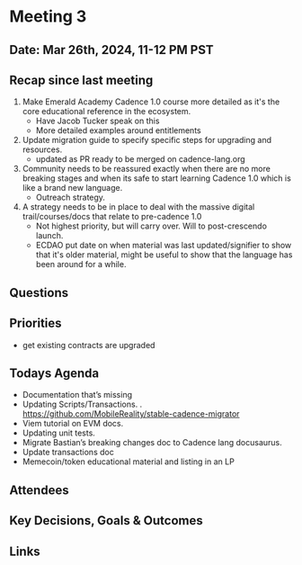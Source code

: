 # Meeting 3

## Date: Mar 26th, 2024, 11-12 PM PST

## Recap since last meeting

1. Make Emerald Academy Cadence 1.0 course more detailed as it's the core educational reference in the ecosystem.
   - Have Jacob Tucker speak on this
   - More detailed examples around entitlements
2. Update migration guide to specify specific steps for upgrading and resources.
   - updated as PR ready to be merged on cadence-lang.org
3. Community needs to be reassured exactly when there are no more breaking stages and when its safe to start learning Cadence 1.0 which is like a brand new language.
   - Outreach strategy.
4. A strategy needs to be in place to deal with the massive digital trail/courses/docs that relate to pre-cadence 1.0
   - Not highest priority, but will carry over. Will to post-crescendo launch.
   - ECDAO put date on when material was last updated/signifier to show that it's older material, might be useful to show that the language has been around for a while.

## Questions

## Priorities

- get existing contracts are upgraded

## Todays Agenda

- Documentation that’s missing
- Updating Scripts/Transactions.
  . https://github.com/MobileReality/stable-cadence-migrator
- Viem tutorial on EVM docs.
- Updating unit tests.
- Migrate Bastian’s breaking changes doc to Cadence lang docusaurus.
- Update transactions doc
- Memecoin/token educational material and listing in an LP

## Attendees

## Key Decisions, Goals & Outcomes

## Links
